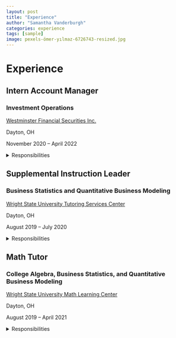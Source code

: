 ```yaml
---
layout: post
title: "Experience"
author: "Samantha Vanderburgh"
categories: experience
tags: [sample]
image: pexels-ömer-yılmaz-6726743-resized.jpg
---
```


<h1> Experience </h1>

<h2>Intern Account Manager</h2>
<h3>Investment Operations</h3>
<div class="experience-row">
   <div class="icon-wrapper"><i class="fa-solid fa-briefcase"></i></div>
   <p><a href="https://www.westminsterfinancial.com/">Westminster Financial Securities Inc.</a></p>
</div>
<div class="experience-row">
  <div class="icon-wrapper"><i class="fa-solid fa-location-pin"></i></div> 
  <p>Dayton, OH</p>
</div>
<div class="experience-row">
  <div class="icon-wrapper"><i class="fa-regular fa-calendar-days"></i></div>
  <p>November 2020 – April 2022</p>
</div>
<details><summary>Responsibilities</summary>
   <p>
   ■ Reconciled various portfolio and account management operations for a business of >$0.5B in AUM and >9,000 accounts <br>
   ■ Automated daily trade blotters, transfers, funds, and options reports using Microsoft Excel VBA Macro programs <br>
   ■ Provided account login and navigation support for clients and compiled portfolio performance reports for meetings <br>
   ■ Updated weekly Investment Policy Committee presentations and company pitch presentations containing risk mitigation analysis <br>
   </p>
</details>

<h2>Supplemental Instruction Leader</h2>
<h3>Business Statistics and Quantitative Business Modeling</h3>
<div class="experience-row">
   <div class="icon-wrapper"><i class="fa-solid fa-briefcase"></i></div> 
   <p><a href="https://www.wright.edu/student-success/academic-support/tutoring-services">Wright State University Tutoring Services Center</a></p>
</div>
<div class="experience-row">
   <div class="icon-wrapper"><i class="fa-solid fa-location-pin"></i></div>
   <p>Dayton, OH</p>
</div>
<div class="experience-row">
   <div class="icon-wrapper"><i class="fa-regular fa-calendar-days"></i></div>
   <p>August 2019 – July 2020</p>
</div>
<details><summary>Responsibilities</summary>
   <p>
   ■ Developed and instructed weekly study and monthly exam review sessions for up to 60 students <br>
   ■ Reinforced topics including descriptive statistics, ad hoc analysis, hypothesis testing, probability, and forecasting <br>
   ■ Provided support and communication with students to assist with coursework <br>
   ■ Produced frequency maps of Supplemental Instruction for decision making purposes of management <br>
   </p>
</details>  

<h2>Math Tutor</h2>
<h3>College Algebra, Business Statistics, and Quantitative Business Modeling</h3>
<div class="experience-row">
   <div class="icon-wrapper"><i class="fa-solid fa-briefcase"></i></div>
   <p><a href="https://www.wright.edu/student-success/academic-support/math-learning-center">Wright State University Math Learning Center</a></p>
</div>
<div class="experience-row">
   <div class="icon-wrapper"><i class="fa-solid fa-location-pin"></i></div>
   <p>Dayton, OH</p>
</div>
<div class="experience-row">
   <div class="icon-wrapper"><i class="fa-regular fa-calendar-days"></i></div>
   <p>August 2019 – April 2021</p>
</div>
<details><summary>Responsibilities</summary>
   <p>
   ■ Assisted up to 100 students with math homework and exam preparation on both a walk-in and appointment basis <br>
   ■ Worked in tandem with course instructors to stay updated on course curriculum <br>
   ■ Developed study skills for continuous learning of students by practicing established study techniques <br>
   ■ Encouraged learning on an individualized basis by determining measurable and attainable goals for each student <br>
   </p>
</details>
